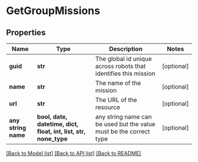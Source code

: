 # GetGroupMissions


## Properties
Name | Type | Description | Notes
------------ | ------------- | ------------- | -------------
**guid** | **str** | The global id unique across robots that identifies this mission | [optional] 
**name** | **str** | The name of the mission | [optional] 
**url** | **str** | The URL of the resource | [optional] 
**any string name** | **bool, date, datetime, dict, float, int, list, str, none_type** | any string name can be used but the value must be the correct type | [optional]

[[Back to Model list]](../README.md#documentation-for-models) [[Back to API list]](../README.md#documentation-for-api-endpoints) [[Back to README]](../README.md)


